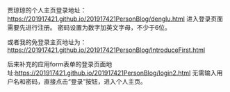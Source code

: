 贾琼琼的个人主页登录地址：https://201917421.github.io/201917421PersonBlog/denglu.html
进入登录页面需要先进行注册。
密码设置为数字加英文字母，不少于6位。

或者我的免登录主页地址为：https://201917421.github.io/201917421PersonBlog/IntroduceFirst.html

后来补充的应用form表单的登录页面地址:https://201917421.github.io/201917421PersonBlog/login2.html
无需输入用户名和密码，直接点击“登录”按钮，进入个人主页。
